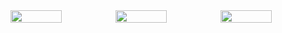 <div style="display: flex;">
  <img src="http://github-profile-summary-cards.vercel.app/api/cards/productive-time?username=neu-k&theme=nightowl&utcOffset=9" width="49%">
  <img src="http://github-profile-summary-cards.vercel.app/api/cards/stats?username=neu-k&theme=nightowl" width="49%">
  <img src="http://github-readme-stats.vercel.app/api/top-langs?username=neu-k&show_icons=true&locale=en&layout=compact&theme=nightowl" width="49%">
</div>

<div hidden>
  <script>
    const imgElms = document.querySelectorAll("img");
    const currentTime = new Date().getTime();
  
    imgElms.forEach(imgElm => {
      const url = new URL(imgElm.src);
      url.searchParams.set("timestamp", currentTime);
      imgElm.src = url.toString();
    });
  </script>
</div>




<!--
**neu-k/neu-k** is a ✨ _special_ ✨ repository because its `README.md` (this file) appears on your GitHub profile.

Here are some ideas to get you started:

- 🔭 I’m currently working on ...
- 🌱 I’m currently learning ...
- 👯 I’m looking to collaborate on ...
- 🤔 I’m looking for help with ...
- 💬 Ask me about ...
- 📫 How to reach me: ...
- 😄 Pronouns: ...
- ⚡ Fun fact: ...
-->
